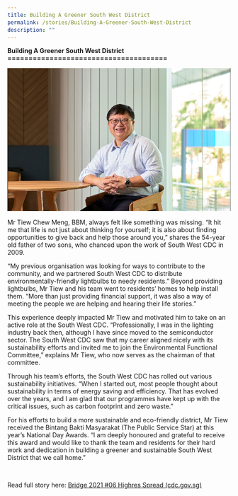 ```yaml
---
title: Building A Greener South West District
permalink: /stories/Building-A-Greener-South-West-District
description: ""
---
```

**Building A Greener South West District
======================================**

![Mr Tiew Chew Meng, BBM](/images/Stories/CM.jpg)

Mr Tiew Chew Meng, BBM, always felt like something was missing. “It hit me that life is not just about thinking for yourself; it is also about finding opportunities to give back and help those around you,” shares the 54-year old father of two sons, who chanced upon the work of South West CDC in 2009.

“My previous organisation was looking for ways to contribute to the community, and we partnered South West CDC to distribute environmentally-friendly lightbulbs to needy residents.” Beyond providing lightbulbs, Mr Tiew and his team went to residents’ homes to help install them. “More than just providing financial support, it was also a way of meeting the people we are helping and hearing their life stories.”

This experience deeply impacted Mr Tiew and motivated him to take on an active role at the South West CDC. “Professionally, I was in the lighting industry back then, although I have since moved to the semiconductor sector. The South West CDC saw that my career aligned nicely with its sustainability efforts and invited me to join the Environmental Functional Committee,” explains Mr Tiew, who now serves as the chairman of that committee.

Through his team’s efforts, the South West CDC has rolled out various sustainability initiatives. “When I started out, most people thought about sustainability in terms of energy saving and efficiency. That has evolved over the years, and I am glad that our programmes have kept up with the critical issues, such as carbon footprint and zero waste.”

For his efforts to build a more sustainable and eco-friendly district, Mr Tiew received the Bintang Bakti Masyarakat (The Public Service Star) at this year’s National Day Awards. “I am deeply honoured and grateful to receive this award and would like to thank the team and residents for their hard work and dedication in building a greener and sustainable South West District that we call home.”

 

Read full story here: [](https://www.cdc.gov.sg/flipbook/southwest/bridge-2021-06/index.html%23p=12)[Bridge 2021 #06 Highres Spread (cdc.gov.sg)](https://www.cdc.gov.sg/flipbook/southwest/bridge-2021-06/index.html#p=12)